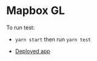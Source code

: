 # Mapbox GL 

To run test: 
- `yarn start` then run `yarn test`

- [Deployed app](https://noeline-mapbox-gl.netlify.app/)